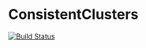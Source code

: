 # ConsistentClusters

[![Build Status](https://travis-ci.com/ivirshup/ConsistentClusters.svg?token=L4NxyJjqtYoWAtJRWfUE&branch=master)](https://travis-ci.com/ivirshup/ConsistentClusters)
